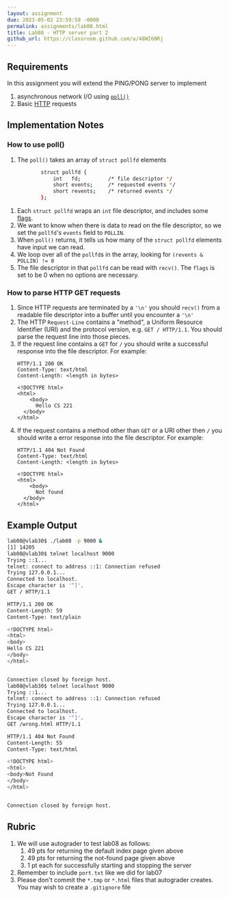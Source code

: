 ```yaml
---
layout: assignment
due: 2023-05-02 23:59:59 -0800
permalink: assignments/lab08.html
title: Lab08 - HTTP server part 2
github_url: https://classroom.github.com/a/48WI6NRj
---
```


## Requirements

In this assignment you will extend the PING/PONG server to implement
1. asynchronous network I/O using [`poll()`](https://linux.die.net/man/2/poll)
2. Basic [HTTP](https://datatracker.ietf.org/doc/html/rfc2616) requests

## Implementation Notes

### How to use poll()
1. The `poll()` takes an array of `struct pollfd` elements 
```sh
           struct pollfd {
               int   fd;         /* file descriptor */
               short events;     /* requested events */
               short revents;    /* returned events */
           };
```
1. Each `struct pollfd` wraps an `int` file descriptor, and includes some [flags](https://sites.uclouvain.be/SystInfo/usr/include/bits/poll.h.html).
1. We want to know when there is data to read on the file descriptor, so we set the `pollfd`'s `events` field to `POLLIN`.
1. When `poll()` returns, it tells us how many of the `struct pollfd` elements have input we can read.
1. We loop over all of the `pollfd`s in the array, looking for `(revents & POLLIN) != 0`
1. The file descriptor in that `pollfd` can be read with `recv()`. The `flags` is set to be 0 when no options are necessary.


### How to parse HTTP GET requests
1. Since HTTP requests are terminated by a `'\n'` you should `recv()` from a readable file descriptor into a buffer until you encounter a `'\n'`
1. The HTTP `Request-Line` contains a "method", a Uniform Resource Identifier (URI) and the protocol version, e.g. `GET / HTTP/1.1`. You should parse the request line into those pieces. 
1. If the request line contains a `GET` for `/` you should write a successful response into the file descriptor. For example: 
    ```
    HTTP/1.1 200 OK
    Content-Type: text/html
    Content-Length: <length in bytes>

    <!DOCTYPE html>
    <html>
        <body>
          Hello CS 221
      </body>
    </html>
    ```
1. If the request contains a method other than `GET` or a URI other then `/` you should write a error response into the file descriptor. For example:
    ```
    HTTP/1.1 404 Not Found
    Content-Type: text/html
    Content-Length: <length in bytes>

    <!DOCTYPE html>
    <html>
        <body>
          Not found
      </body>
    </html>
    ```

## Example Output

```sh
lab08@vlab30$ ./lab08 -p 9000 &
[1] 14205
lab08@vlab30$ telnet localhost 9000
Trying ::1...
telnet: connect to address ::1: Connection refused
Trying 127.0.0.1...
Connected to localhost.
Escape character is '^]'.
GET / HTTP/1.1

HTTP/1.1 200 OK
Content-Length: 59
Content-Type: text/plain

<!DOCTYPE html>
<html>
<body>
Hello CS 221
</body>
</html>


Connection closed by foreign host.
lab08@vlab30$ telnet localhost 9000
Trying ::1...
telnet: connect to address ::1: Connection refused
Trying 127.0.0.1...
Connected to localhost.
Escape character is '^]'.
GET /wrong.html HTTP/1.1

HTTP/1.1 404 Not Found
Content-Length: 55
Content-Type: text/html

<!DOCTYPE html>
<html>
<body>Not Found
</body>
</html>


Connection closed by foreign host.
```

## Rubric

1. We will use autograder to test lab08 as follows:
    1. 49 pts for returning the default index page given above
    1. 49 pts for returning the not-found page given above
    1. 1 pt each for successfully starting and stopping the server
1. Remember to include `port.txt` like we did for lab07
1. Please don't commit the `*.tmp` or `*.html` files that autograder creates. 
You may wish to create a `.gitignore` file
